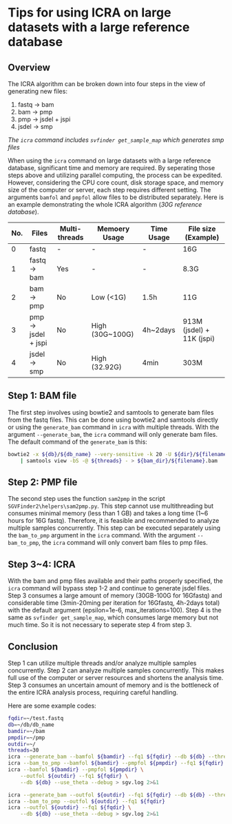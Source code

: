 # Tips for using ICRA on large datasets with a large reference database

## Overview

The ICRA algorithm can be broken down into four steps in the view of generating new files:

1. fastq -> bam
2. bam -> pmp
3. pmp -> jsdel + jspi
4. jsdel -> smp

*The `icra` command includes `svfinder get_sample_map` which generates smp files*

When using the `icra` command on large datasets with a large reference database, significant time and memory are required.
By seperating those steps above and utilizing parallel computing, the process can be expedited.
However, considering the CPU core count, disk storage space, and memory size of the computer or server, each step requires different setting.
The arguments `bamfol` and `pmpfol` allow files to be distributed separately.
Here is an example demonstrating the whole ICRA algorithm (*30G reference database*).

| No. | Files | Multi-threads | Memoery Usage |  Time Usage|File size (Example) |
|---|---|---|---|---|---|
|0|fastq|-|-|-|16G|
|1|fastq -> bam|Yes|-|-|8.3G|
|2|bam -> pmp|No|Low (<1G)|1.5h|11G|
|3|pmp -> jsdel + jspi|No|High (30G~100G)|4h~2days|913M (jsdel) + 11K (jspi)|
|4|jsdel -> smp|No|High (32.92G)|4min|303M|

## Step 1: BAM file

The first step involves using bowtie2 and samtools to generate bam files from the fastq files.
This can be done using bowtie2 and samtools directly or using the `generate_bam` command in `icra` with multiple threads.
With the argument `--generate_bam`, the `icra` command will only generate bam files.
The default command of the `generate_bam` is this:

```bash
bowtie2 -x ${db}/${db_name} --very-sensitive -k 20 -U ${dir}/${filename}.fastq --quiet -p ${threads} \
    | samtools view -bS -@ ${threads} - > ${bam_dir}/${filename}.bam
```

## Step 2: PMP file

The second step uses the function `sam2pmp` in the script `SGVFinder2\helpers\sam2pmp.py`.
This step cannot use multithreading but consumes minimal memory (less than 1 GB) and takes a long time (1~6 hours for 16G fastq).
Therefore, it is feasible and recommended to analyze multiple samples concurrently.
This step can be executed separately using the `bam_to_pmp` argument in the `icra` command.
With the argument `--bam_to_pmp`, the `icra` command will only convert bam files to pmp files.

## Step 3~4: ICRA

With the bam and pmp files available and their paths properly specified, the `icra` command will bypass step 1-2 and continue to generate jsdel files.
Step 3 consumes a large amount of memory (30GB-100G for 16Gfastq) and considerable time (3min-20ming per iteration for 16Gfastq, 4h-2days total) with the default argument (epsilon=1e-6,
max_iterations=100).
Step 4 is the same as `svfinder get_sample_map`, which consumes large memory but not much time. So it is not necessary to seperate step 4 from step 3.

## Conclusion

Step 1 can utilize multiple threads and/or analyze multiple samples concurrently. Step 2 can analyze multiple samples concurrently.
This makes full use of the computer or server resources and shortens the analysis time.
Step 3 consumes an uncertain amount of memory and is the bottleneck of the entire ICRA analysis process, requiring careful handling.

Here are some example codes:

```bash
fqdir=~/test.fastq
db=~/db/db_name
bamdir=~/bam
pmpdir=~/pmp
outdir=~/
threads=30
icra --generate_bam --bamfol ${bamdir} --fq1 ${fqdir} --db ${db} --threads ${threads}
icra --bam_to_pmp --bamfol ${bamdir} --pmpfol ${pmpdir} --fq1 ${fqdir}
icra --bamfol ${bamdir} --pmpfol ${pmpdir} \
    --outfol ${outdir} --fq1 ${fqdir} \
    --db ${db} --use_theta --debug > sgv.log 2>&1

icra --generate_bam --outfol ${outdir} --fq1 ${fqdir} --db ${db} --threads ${threads}
icra --bam_to_pmp --outfol ${outdir} --fq1 ${fqdir}
icra --outfol ${outdir} --fq1 ${fqdir} \
    --db ${db} --use_theta --debug > sgv.log 2>&1
```
